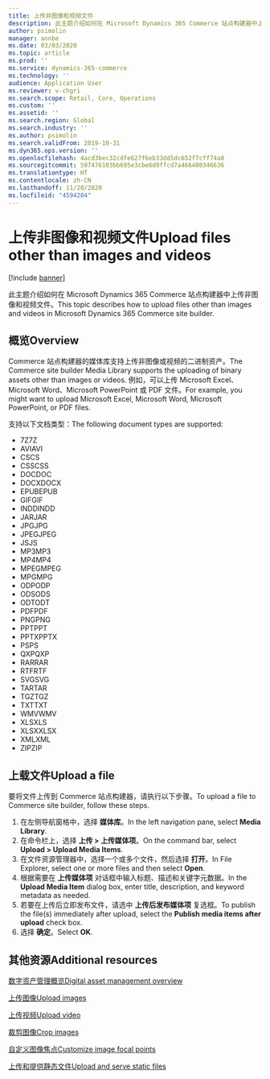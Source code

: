 ```yaml
---
title: 上传非图像和视频文件
description: 此主题介绍如何在 Microsoft Dynamics 365 Commerce 站点构建器中上传非图像和视频的二进制文件。
author: psimolin
manager: annbe
ms.date: 03/03/2020
ms.topic: article
ms.prod: ''
ms.service: dynamics-365-commerce
ms.technology: ''
audience: Application User
ms.reviewer: v-chgri
ms.search.scope: Retail, Core, Operations
ms.custom: ''
ms.assetid: ''
ms.search.region: Global
ms.search.industry: ''
ms.author: psimolin
ms.search.validFrom: 2019-10-31
ms.dyn365.ops.version: ''
ms.openlocfilehash: 4acd3bec32cdfe627f6eb33dd5dc652f7cff74a8
ms.sourcegitcommit: 597476103bb695e3cbe6d9ffcd7a466400346636
ms.translationtype: HT
ms.contentlocale: zh-CN
ms.lasthandoff: 11/20/2020
ms.locfileid: "4594204"
---
```

# <a name="upload-files-other-than-images-and-videos"></a><span data-ttu-id="f28b4-103">上传非图像和视频文件</span><span class="sxs-lookup"><span data-stu-id="f28b4-103">Upload files other than images and videos</span></span>

[!include [banner](includes/banner.md)]

<span data-ttu-id="f28b4-104">此主题介绍如何在 Microsoft Dynamics 365 Commerce 站点构建器中上传非图像和视频文件。</span><span class="sxs-lookup"><span data-stu-id="f28b4-104">This topic describes how to upload files other than images and videos in Microsoft Dynamics 365 Commerce site builder.</span></span>

## <a name="overview"></a><span data-ttu-id="f28b4-105">概览</span><span class="sxs-lookup"><span data-stu-id="f28b4-105">Overview</span></span>

<span data-ttu-id="f28b4-106">Commerce 站点构建器的媒体库支持上传非图像或视频的二进制资产。</span><span class="sxs-lookup"><span data-stu-id="f28b4-106">The Commerce site builder Media Library supports the uploading of binary assets other than images or videos.</span></span> <span data-ttu-id="f28b4-107">例如，可以上传 Microsoft Excel、Microsoft Word、Microsoft PowerPoint 或 PDF 文件。</span><span class="sxs-lookup"><span data-stu-id="f28b4-107">For example, you might want to upload Microsoft Excel, Microsoft Word, Microsoft PowerPoint, or PDF files.</span></span>

<span data-ttu-id="f28b4-108">支持以下文档类型：</span><span class="sxs-lookup"><span data-stu-id="f28b4-108">The following document types are supported:</span></span>
- <span data-ttu-id="f28b4-109">7Z</span><span class="sxs-lookup"><span data-stu-id="f28b4-109">7Z</span></span>
- <span data-ttu-id="f28b4-110">AVI</span><span class="sxs-lookup"><span data-stu-id="f28b4-110">AVI</span></span>
- <span data-ttu-id="f28b4-111">CS</span><span class="sxs-lookup"><span data-stu-id="f28b4-111">CS</span></span>
- <span data-ttu-id="f28b4-112">CSS</span><span class="sxs-lookup"><span data-stu-id="f28b4-112">CSS</span></span>
- <span data-ttu-id="f28b4-113">DOC</span><span class="sxs-lookup"><span data-stu-id="f28b4-113">DOC</span></span>
- <span data-ttu-id="f28b4-114">DOCX</span><span class="sxs-lookup"><span data-stu-id="f28b4-114">DOCX</span></span>
- <span data-ttu-id="f28b4-115">EPUB</span><span class="sxs-lookup"><span data-stu-id="f28b4-115">EPUB</span></span>
- <span data-ttu-id="f28b4-116">GIF</span><span class="sxs-lookup"><span data-stu-id="f28b4-116">GIF</span></span>
- <span data-ttu-id="f28b4-117">INDD</span><span class="sxs-lookup"><span data-stu-id="f28b4-117">INDD</span></span>
- <span data-ttu-id="f28b4-118">JAR</span><span class="sxs-lookup"><span data-stu-id="f28b4-118">JAR</span></span>
- <span data-ttu-id="f28b4-119">JPG</span><span class="sxs-lookup"><span data-stu-id="f28b4-119">JPG</span></span>
- <span data-ttu-id="f28b4-120">JPEG</span><span class="sxs-lookup"><span data-stu-id="f28b4-120">JPEG</span></span>
- <span data-ttu-id="f28b4-121">JS</span><span class="sxs-lookup"><span data-stu-id="f28b4-121">JS</span></span>
- <span data-ttu-id="f28b4-122">MP3</span><span class="sxs-lookup"><span data-stu-id="f28b4-122">MP3</span></span>
- <span data-ttu-id="f28b4-123">MP4</span><span class="sxs-lookup"><span data-stu-id="f28b4-123">MP4</span></span>
- <span data-ttu-id="f28b4-124">MPEG</span><span class="sxs-lookup"><span data-stu-id="f28b4-124">MPEG</span></span>
- <span data-ttu-id="f28b4-125">MPG</span><span class="sxs-lookup"><span data-stu-id="f28b4-125">MPG</span></span>
- <span data-ttu-id="f28b4-126">ODP</span><span class="sxs-lookup"><span data-stu-id="f28b4-126">ODP</span></span>
- <span data-ttu-id="f28b4-127">ODS</span><span class="sxs-lookup"><span data-stu-id="f28b4-127">ODS</span></span>
- <span data-ttu-id="f28b4-128">ODT</span><span class="sxs-lookup"><span data-stu-id="f28b4-128">ODT</span></span>
- <span data-ttu-id="f28b4-129">PDF</span><span class="sxs-lookup"><span data-stu-id="f28b4-129">PDF</span></span>
- <span data-ttu-id="f28b4-130">PNG</span><span class="sxs-lookup"><span data-stu-id="f28b4-130">PNG</span></span>
- <span data-ttu-id="f28b4-131">PPT</span><span class="sxs-lookup"><span data-stu-id="f28b4-131">PPT</span></span>
- <span data-ttu-id="f28b4-132">PPTX</span><span class="sxs-lookup"><span data-stu-id="f28b4-132">PPTX</span></span>
- <span data-ttu-id="f28b4-133">PS</span><span class="sxs-lookup"><span data-stu-id="f28b4-133">PS</span></span>
- <span data-ttu-id="f28b4-134">QXP</span><span class="sxs-lookup"><span data-stu-id="f28b4-134">QXP</span></span>
- <span data-ttu-id="f28b4-135">RAR</span><span class="sxs-lookup"><span data-stu-id="f28b4-135">RAR</span></span>
- <span data-ttu-id="f28b4-136">RTF</span><span class="sxs-lookup"><span data-stu-id="f28b4-136">RTF</span></span>
- <span data-ttu-id="f28b4-137">SVG</span><span class="sxs-lookup"><span data-stu-id="f28b4-137">SVG</span></span>
- <span data-ttu-id="f28b4-138">TAR</span><span class="sxs-lookup"><span data-stu-id="f28b4-138">TAR</span></span>
- <span data-ttu-id="f28b4-139">TGZ</span><span class="sxs-lookup"><span data-stu-id="f28b4-139">TGZ</span></span>
- <span data-ttu-id="f28b4-140">TXT</span><span class="sxs-lookup"><span data-stu-id="f28b4-140">TXT</span></span>
- <span data-ttu-id="f28b4-141">WMV</span><span class="sxs-lookup"><span data-stu-id="f28b4-141">WMV</span></span>
- <span data-ttu-id="f28b4-142">XLS</span><span class="sxs-lookup"><span data-stu-id="f28b4-142">XLS</span></span>
- <span data-ttu-id="f28b4-143">XLSX</span><span class="sxs-lookup"><span data-stu-id="f28b4-143">XLSX</span></span>
- <span data-ttu-id="f28b4-144">XML</span><span class="sxs-lookup"><span data-stu-id="f28b4-144">XML</span></span>
- <span data-ttu-id="f28b4-145">ZIP</span><span class="sxs-lookup"><span data-stu-id="f28b4-145">ZIP</span></span>

## <a name="upload-a-file"></a><span data-ttu-id="f28b4-146">上载文件</span><span class="sxs-lookup"><span data-stu-id="f28b4-146">Upload a file</span></span>

<span data-ttu-id="f28b4-147">要将文件上传到 Commerce 站点构建器，请执行以下步骤。</span><span class="sxs-lookup"><span data-stu-id="f28b4-147">To upload a file to Commerce site builder, follow these steps.</span></span>

1. <span data-ttu-id="f28b4-148">在左侧导航窗格中，选择 **媒体库**。</span><span class="sxs-lookup"><span data-stu-id="f28b4-148">In the left navigation pane, select **Media Library**.</span></span>
1. <span data-ttu-id="f28b4-149">在命令栏上，选择 **上传 \> 上传媒体项**。</span><span class="sxs-lookup"><span data-stu-id="f28b4-149">On the command bar, select **Upload \> Upload Media Items**.</span></span>
1. <span data-ttu-id="f28b4-150">在文件资源管理器中，选择一个或多个文件，然后选择 **打开**。</span><span class="sxs-lookup"><span data-stu-id="f28b4-150">In File Explorer, select one or more files and then select **Open**.</span></span>
1. <span data-ttu-id="f28b4-151">根据需要在 **上传媒体项** 对话框中输入标题、描述和关键字元数据。</span><span class="sxs-lookup"><span data-stu-id="f28b4-151">In the **Upload Media Item** dialog box, enter title, description, and keyword metadata as needed.</span></span>
1. <span data-ttu-id="f28b4-152">若要在上传后立即发布文件，请选中 **上传后发布媒体项** 复选框。</span><span class="sxs-lookup"><span data-stu-id="f28b4-152">To publish the file(s) immediately after upload, select the **Publish media items after upload** check box.</span></span>
1. <span data-ttu-id="f28b4-153">选择 **确定**。</span><span class="sxs-lookup"><span data-stu-id="f28b4-153">Select **OK**.</span></span>

## <a name="additional-resources"></a><span data-ttu-id="f28b4-154">其他资源</span><span class="sxs-lookup"><span data-stu-id="f28b4-154">Additional resources</span></span>

[<span data-ttu-id="f28b4-155">数字资产管理概览</span><span class="sxs-lookup"><span data-stu-id="f28b4-155">Digital asset management overview</span></span>](dam-overview.md)

[<span data-ttu-id="f28b4-156">上传图像</span><span class="sxs-lookup"><span data-stu-id="f28b4-156">Upload images</span></span>](dam-upload-images.md)

[<span data-ttu-id="f28b4-157">上传视频</span><span class="sxs-lookup"><span data-stu-id="f28b4-157">Upload video</span></span>](dam-upload-video.md)

[<span data-ttu-id="f28b4-158">裁剪图像</span><span class="sxs-lookup"><span data-stu-id="f28b4-158">Crop images</span></span>](dam-crop-images.md)

[<span data-ttu-id="f28b4-159">自定义图像焦点</span><span class="sxs-lookup"><span data-stu-id="f28b4-159">Customize image focal points</span></span>](dam-custom-focal-point.md)

[<span data-ttu-id="f28b4-160">上传和提供静态文件</span><span class="sxs-lookup"><span data-stu-id="f28b4-160">Upload and serve static files</span></span>](upload-serve-static-files.md)
